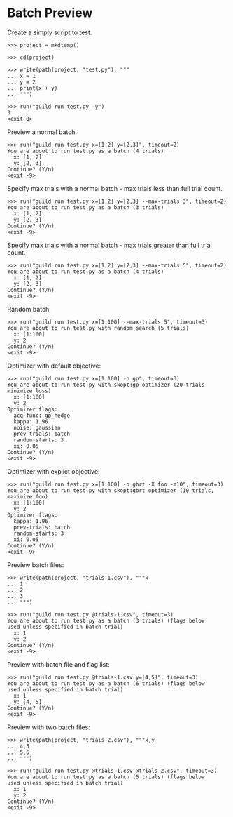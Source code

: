 # Batch Preview

Create a simply script to test.

    >>> project = mkdtemp()

    >>> cd(project)

    >>> write(path(project, "test.py"), """
    ... x = 1
    ... y = 2
    ... print(x + y)
    ... """)

    >>> run("guild run test.py -y")
    3
    <exit 0>

Preview a normal batch.

    >>> run("guild run test.py x=[1,2] y=[2,3]", timeout=2)
    You are about to run test.py as a batch (4 trials)
      x: [1, 2]
      y: [2, 3]
    Continue? (Y/n)
    <exit -9>

Specify max trials with a normal batch - max trials less than full
trial count.

    >>> run("guild run test.py x=[1,2] y=[2,3] --max-trials 3", timeout=2)
    You are about to run test.py as a batch (3 trials)
      x: [1, 2]
      y: [2, 3]
    Continue? (Y/n)
    <exit -9>

Specify max trials with a normal batch - max trials greater than full
trial count.

    >>> run("guild run test.py x=[1,2] y=[2,3] --max-trials 5", timeout=2)
    You are about to run test.py as a batch (4 trials)
      x: [1, 2]
      y: [2, 3]
    Continue? (Y/n)
    <exit -9>

Random batch:

    >>> run("guild run test.py x=[1:100] --max-trials 5", timeout=3)
    You are about to run test.py with random search (5 trials)
      x: [1:100]
      y: 2
    Continue? (Y/n)
    <exit -9>

Optimizer with default objective:

    >>> run("guild run test.py x=[1:100] -o gp", timeout=3)
    You are about to run test.py with skopt:gp optimizer (20 trials, minimize loss)
      x: [1:100]
      y: 2
    Optimizer flags:
      acq-func: gp_hedge
      kappa: 1.96
      noise: gaussian
      prev-trials: batch
      random-starts: 3
      xi: 0.05
    Continue? (Y/n)
    <exit -9>

Optimizer with explict objective:

    >>> run("guild run test.py x=[1:100] -o gbrt -X foo -m10", timeout=3)
    You are about to run test.py with skopt:gbrt optimizer (10 trials, maximize foo)
      x: [1:100]
      y: 2
    Optimizer flags:
      kappa: 1.96
      prev-trials: batch
      random-starts: 3
      xi: 0.05
    Continue? (Y/n)
    <exit -9>

Preview batch files:

    >>> write(path(project, "trials-1.csv"), """x
    ... 1
    ... 2
    ... 3
    ... """)

    >>> run("guild run test.py @trials-1.csv", timeout=3)
    You are about to run test.py as a batch (3 trials) (flags below
    used unless specified in batch trial)
      x: 1
      y: 2
    Continue? (Y/n)
    <exit -9>

Preview with batch file and flag list:

    >>> run("guild run test.py @trials-1.csv y=[4,5]", timeout=3)
    You are about to run test.py as a batch (6 trials) (flags below
    used unless specified in batch trial)
      x: 1
      y: [4, 5]
    Continue? (Y/n)
    <exit -9>

Preview with two batch files:

    >>> write(path(project, "trials-2.csv"), """x,y
    ... 4,5
    ... 5,6
    ... """)

    >>> run("guild run test.py @trials-1.csv @trials-2.csv", timeout=3)
    You are about to run test.py as a batch (5 trials) (flags below
    used unless specified in batch trial)
      x: 1
      y: 2
    Continue? (Y/n)
    <exit -9>
